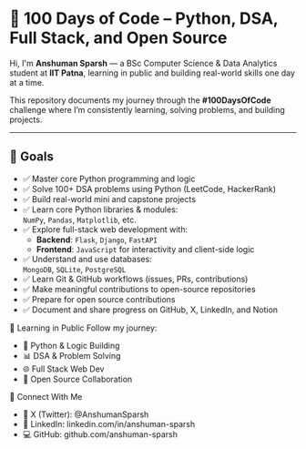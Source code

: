 # 🚀 100 Days of Code – Python, DSA, Full Stack, and Open Source

Hi, I'm **Anshuman Sparsh** — a BSc Computer Science & Data Analytics student at **IIT Patna**, learning in public and building real-world skills one day at a time.

This repository documents my journey through the **#100DaysOfCode** challenge where I’m consistently learning, solving problems, and building projects.

---

## 🎯 Goals

- ✅ Master core Python programming and logic  
- ✅ Solve 100+ DSA problems using Python (LeetCode, HackerRank)  
- ✅ Build real-world mini and capstone projects  
- ✅ Learn core Python libraries & modules:  
  `NumPy`, `Pandas`, `Matplotlib`, etc.  
- ✅ Explore full-stack web development with:  
  - **Backend**: `Flask`, `Django`, `FastAPI`  
  - **Frontend**: `JavaScript` for interactivity and client-side logic  
- ✅ Understand and use databases:  
  `MongoDB`, `SQLite`, `PostgreSQL`  
- ✅ Learn Git & GitHub workflows (issues, PRs, contributions)  
- ✅ Make meaningful contributions to open-source repositories  
- ✅ Prepare for open source contributions  
- ✅ Document and share progress on GitHub, X, LinkedIn, and Notion 



🌱 Learning in Public
Follow my journey:

- 🐍 Python & Logic Building
- 📊 DSA & Problem Solving
- 🌐 Full Stack Web Dev
- 🤝 Open Source Collaboration



🔗 Connect With Me
- 📢 X (Twitter): @AnshumanSparsh
- 💼 LinkedIn: linkedin.com/in/anshuman-sparsh
- 💻 GitHub: github.com/anshuman-sparsh

